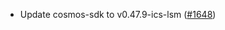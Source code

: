 - Update cosmos-sdk to v0.47.9-ics-lsm
  ([\#1648](https://github.com/cosmos/interchain-security/pull/1648))